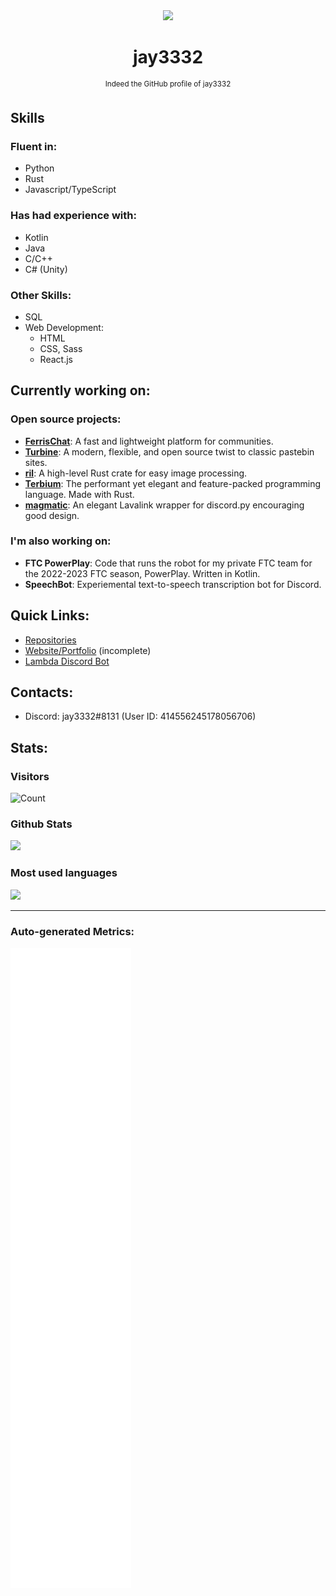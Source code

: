 <div align='center'><img
	src='https://cdn.lambdabot.cf/uploads/jay3332_avatar2.png' height=100>
<h1 align='center'>
	 jay3332
</h1>
<p><sup>Indeed the GitHub profile of jay3332</sup></p>
</div>

## Skills

### Fluent in:
- Python
- Rust
- Javascript/TypeScript

### Has had experience with:
- Kotlin
- Java
- C/C++
- C# (Unity)

### Other Skills:
- SQL
- Web Development:
	- HTML
	- CSS, Sass
	- React.js

## Currently working on:

### Open source projects:

- **[FerrisChat](https://github.com/FerrisChat)**: A fast and lightweight platform for communities.
- **[Turbine](https://github.com/jay3332/Turbine)**: A modern, flexible, and open source twist to classic pastebin sites.
- **[ril](https://github.com/jay3332/ril)**: A high-level Rust crate for easy image processing.
- **[Terbium](https://github.com/TerbiumLang/Terbium)**: The performant yet elegant and feature-packed programming language. Made with Rust.
- **[magmatic](https://github.com/jay3332/magmatic)**: An elegant Lavalink wrapper for discord.py encouraging good design.

### I'm also working on:

- **FTC PowerPlay**: Code that runs the robot for my private FTC team for the 2022-2023 FTC season, PowerPlay. Written in Kotlin.
- **SpeechBot**: Experiemental text-to-speech transcription bot for Discord.

## Quick Links:
- [Repositories](https://github.com/jay3332?tab=repositories)
- [Website/Portfolio](https://jay3332.pages.dev) (incomplete)
- [Lambda Discord Bot](https://lambdabot.cf)

## Contacts:
- Discord: jay3332#8131 (User ID: 414556245178056706)

## Stats:

### Visitors
![Count](https://profile-counter.glitch.me/jay3332/count.svg)

</span>

<span float="center" height=200>
  <h3>Github Stats</h3>
<img src="https://github-readme-stats.vercel.app/api?username=jay3332&show_icons=true&count_private=true&title_color=d1eaff&text_color=f2f9ff&icon_color=a3b9cc&bg_color=6e7e91" float="left" />
  <h3>Most used languages</h3>
<img src="https://github-readme-stats.vercel.app/api/top-langs?username=jay3332&show_icons=true&title_color=d1eaff&text_color=f2f9ff&icon_color=a3b9cc&bg_color=475159" float="right" />
</span>

---

### Auto-generated Metrics:
![Metrics](https://github.com/jay3332/jay3332/blob/main/github-metrics.svg)
